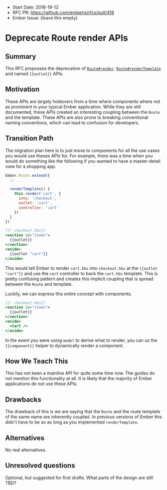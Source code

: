 - Start Date: 2018-19-12
- RFC PR: https://github.com/emberjs/rfcs/pull/418
- Ember Issue: (leave this empty)

# Deprecate Route render APIs

## Summary

This RFC proposses the deprecation of [`Route#render`](https://emberjs.com/api/ember/3.6/classes/Route/methods/render?anchor=render), [`Route#renderTemplate`](https://emberjs.com/api/ember/3.6/classes/Route/methods/render?anchor=renderTemplate) and named `{{outlet}}` APIs.

## Motivation

These APIs are largely holdovers from a time where components where not as prominent in your typical Ember application. While they are still documented, these APIs created an interesting coupling between the `Route` and the template. These APIs are also prone to breaking conventional naming conventions, which can lead to confusion for developers.

## Transition Path

The migration plan here is to just move to components for all the use cases you would use theses APIs for. For example, there was a time when you would do something like the following if you wanted to have a master-detail view for a shopping app.

```js
Ember.Route.extend({
  // ...

  renderTemplate() {
    this.render('cart', {
      into: 'checkout',
      outlet: 'cart',
      controller: 'cart'
    })
  }
})
```

```hbs
{{! checkout.hbs}}
<section id="items">
  {{outlet}}
</section>
<aside>
  {{outlet "cart"}}
</aside>
```

This would tell Ember to render `cart.hbs` into `checkout.hbs` at the `{{outlet "cart"}}` and use the `cart` controller to back the `cart.hbs` template. This is pretty confusing pattern and creates this implicit coupling that is spread between the `Route` and template.

Luckily, we can express this entire concept with components.

```hbs
{{! checkout.hbs}}
<section id="items">
  {{outlet}}
</section>
<aside>
  <Cart />
</aside>
```

In the event you were using `model` to derive what to render, you can us the `{{component}}` helper to dynamically render a component.

## How We Teach This

This has not been a mainline API for quite some time now. The guides do not mention this functionality at all. It is likely that the majority of Ember applications do not use these APIs.

## Drawbacks

The drawback of this is we are saying that the `Route` and the route template of the same name are inherently coupled. In previous versions of Ember this didn't have to be so as long as you implemented `renderTemplate`.

## Alternatives

No real alternatives.

## Unresolved questions

Optional, but suggested for first drafts. What parts of the design are still
TBD?
